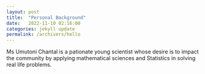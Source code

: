 ```yaml
---
layout: post
title:  "Personal Background"
date:   2022-11-10 02:16:00
categories: jekyll update
permalink: /archivers/hello
---
```


Ms Umutoni Chantal  is a pationate young scientist whose desire is to impact the community by applying mathematical sciences and Statistics in solving real life problems. 
